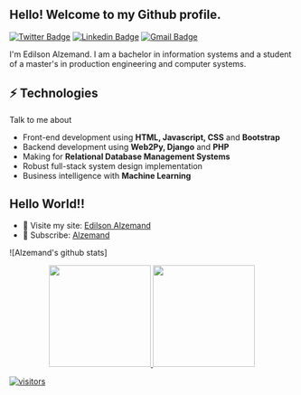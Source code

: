 <h2> Hello! Welcome to my Github profile.</h2>


[![Twitter Badge](https://img.shields.io/badge/-@alzemand-1ca0f1?style=flat-square&labelColor=1ca0f1&logo=twitter&logoColor=white&link=https://twitter.com/alzemand)](https://twitter.com/alzemand) [![Linkedin Badge](https://img.shields.io/badge/-alzemand-blue?style=flat-square&logo=Linkedin&logoColor=white&link=https://www.linkedin.com/in/alzemand/)](https://www.linkedin.com/in/alzemand/) 
[![Gmail Badge](https://img.shields.io/badge/-edilson_alzemand@id.uff.br-c14438?style=flat-square&logo=Gmail&logoColor=white&link=mailto:edilson_alzemand@id.uff.br)](mailto:edilson_alzemand@id.uff.br)

I'm Edilson Alzemand. I am a bachelor in information systems and a student of a master's in production engineering and computer systems.

## ⚡ Technologies
Talk to me about
- Front-end development using **HTML, Javascript, CSS** and **Bootstrap**
- Backend development using **Web2Py, Django** and **PHP**
- Making for **Relational Database Management Systems**
- Robust full-stack system design implementation
- Business intelligence with **Machine Learning**
## Hello World!!
- 🚀 Visite my site: [Edilson Alzemand](https://alzemand.com)
- 🔔 Subscribe: [Alzemand](https://www.youtube.com/channel/UCNbDp8wVVH9h9tt7RiKi7Yw)

![Alzemand's github stats]


<div align="center">
 <a href="https://github.com/alzemand">
 <img height="180em" src="https://github-readme-stats.vercel.app/api/top-langs/?username=alzemand&layout=compact&langs_count=7&theme=codeSTACKr"/>
 <img height="180em" src="https://github-readme-stats.vercel.app/api?username=alzemand&show_icons=true&theme=codeSTACKr&include_all_commits=true&count_private=true"/>
</div>


![visitors](https://visitor-badge.glitch.me/badge?page_id=alzemand.alzemand)


